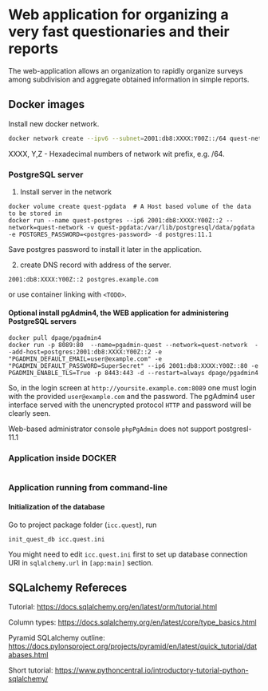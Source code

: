# Web application for organizing a very fast questionaries and their reports

The web-application allows an organization to rapidly organize surveys among subdivision and aggregate obtained information in simple reports.

## Docker images

Install new docker network.

```bash
docker network create --ipv6 --subnet=2001:db8:XXXX:Y00Z::/64 quest-network
```
XXXX, Y,Z - Hexadecimal numbers of network wit prefix, e.g. /64.

### PostgreSQL server

1. Install server in the network
```shell
docker volume create quest-pgdata  # A Host based volume of the data to be stored in
docker run --name quest-postgres --ip6 2001:db8:XXXX:Y00Z::2 --network=quest-network -v quest-pgdata:/var/lib/postgresql/data/pgdata -e POSTGRES_PASSWORD=<postgres-password> -d postgres:11.1
```

Save postgres password to install it later in the application.

2. create DNS record with address of the server.
```text
2001:db8:XXXX:Y00Z::2 postgres.example.com
```

or use container linking with `<TODO>`.

#### Optional install pgAdmin4, the WEB application for administering PostgreSQL servers

```shell
docker pull dpage/pgadmin4
docker run -p 8089:80  --name=pgadmin-quest --network=quest-network  --add-host=postgres:2001:db8:XXXX:Y00Z::2 -e "PGADMIN_DEFAULT_EMAIL=user@example.com" -e  "PGADMIN_DEFAULT_PASSWORD=SuperSecret" --ip6 2001:db8:XXXX:Y00Z::80 -e PGADMIN_ENABLE_TLS=True -p 8443:443 -d --restart=always dpage/pgadmin4
```

So, in the login screen at `http://yoursite.example.com:8089` one must login with the provided `user@example.com` and the password.
The pgAdmin4 user interface served with the unencrypted protocol `HTTP` and password will be clearly seen.

Web-based administrator console `phpPgAdmin` does not support postgresl-11.1

### Application inside DOCKER
```sell
```

### Application running from command-line

#### Initialization of the database

Go to project package folder (`icc.quest`), run

```shell
init_quest_db icc.quest.ini
```

You might need to edit `icc.quest.ini` first to set up database connection URI in `sqlalchemy.url` in `[app:main]` section.

## SQLalchemy Refereces

Tutorial: https://docs.sqlalchemy.org/en/latest/orm/tutorial.html

Column types: https://docs.sqlalchemy.org/en/latest/core/type_basics.html

Pyramid SQLalchemy outline: https://docs.pylonsproject.org/projects/pyramid/en/latest/quick_tutorial/databases.html

Short tutorial: https://www.pythoncentral.io/introductory-tutorial-python-sqlalchemy/
